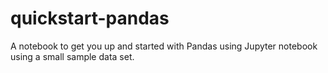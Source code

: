 # quickstart-pandas
A notebook to get you up and started with Pandas using Jupyter notebook using a small sample data set.
